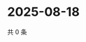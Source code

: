 # 2025-08-18

共 0 条

<!-- BEGIN ZHIHUQUESTIONS -->
<!-- 最后更新时间 Mon Aug 18 2025 03:08:48 GMT+0800 (China Standard Time) -->

<!-- END ZHIHUQUESTIONS -->
